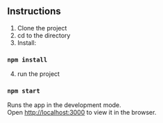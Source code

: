 ## Instructions
1. Clone the project
2. cd to the directory
3. Install:

### `npm install`

4. run the project

### `npm start`

Runs the app in the development mode.<br />
Open [http://localhost:3000](http://localhost:3000) to view it in the browser.